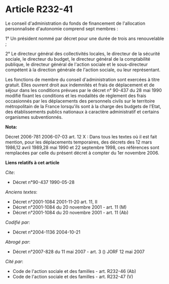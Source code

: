 # Article R232-41

Le conseil d'administration du fonds de financement de l'allocation personnalisée d'autonomie comprend sept membres :

1° Un président nommé par décret pour une durée de trois ans renouvelable ;

2° Le directeur général des collectivités locales, le directeur de la sécurité sociale, le directeur du budget, le directeur
général de la comptabilité publique, le directeur général de l'action sociale et le sous-directeur compétent à la direction
générale de l'action sociale, ou leur représentant.

Les fonctions de membre du conseil d'administration sont exercées à titre gratuit. Elles ouvrent droit aux indemnités et
frais de déplacement et de séjour dans les conditions prévues par le décret n° 90-437 du 28 mai 1990 modifié fixant les
conditions et les modalités de règlement des frais occasionnés par les déplacements des personnels civils sur le territoire
métropolitain de la France lorsqu'ils sont à la charge des budgets de l'Etat, des établissements publics nationaux à
caractère administratif et certains organismes subventionnés.

**Nota:**

Décret 2006-781 2006-07-03 art. 12 X : Dans tous les textes où il est fait mention, pour les déplacements temporaires, des
décrets des 12 mars 1986,12 avril 1989,28 mai 1990 et 22 septembre 1998, ces références sont remplacées par celle du présent
décret à compter du 1er novembre 2006.

**Liens relatifs à cet article**

_Cite_:

  - Décret n°90-437 1990-05-28

_Anciens textes_:

  - Décret n°2001-1084 2001-11-20 art. 11, II
  - Décret n°2001-1084 du 20 novembre 2001 - art. 11 (M)
  - Décret n°2001-1084 du 20 novembre 2001 - art. 11 (Ab)

_Codifié par_:

  - Décret n°2004-1136 2004-10-21

_Abrogé par_:

  - Décret n°2007-828 du 11 mai 2007 - art. 3 () JORF 12 mai 2007

_Cité par_:

  - Code de l'action sociale et des familles - art. R232-46 (Ab)
  - Code de l'action sociale et des familles - art. R232-47 (V)
